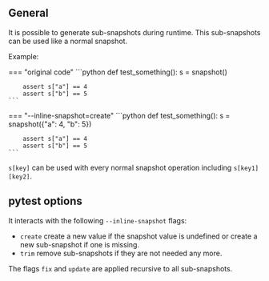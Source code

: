 ## General

It is possible to generate sub-snapshots during runtime.
This sub-snapshots can be used like a normal snapshot.

Example:

=== "original code"
    <!-- inline-snapshot: outcome-passed=1 outcome-errors=1 -->
    ```python
    def test_something():
        s = snapshot()

        assert s["a"] == 4
        assert s["b"] == 5
    ```

=== "--inline-snapshot=create"
    <!-- inline-snapshot: create outcome-passed=1 -->
    ```python
    def test_something():
        s = snapshot({"a": 4, "b": 5})

        assert s["a"] == 4
        assert s["b"] == 5
    ```

`s[key]` can be used with every normal snapshot operation including `s[key1][key2]`.


## pytest options

It interacts with the following `--inline-snapshot` flags:

- `create` create a new value if the snapshot value is undefined or create a new sub-snapshot if one is missing.
- `trim` remove sub-snapshots if they are not needed any more.

The flags `fix` and `update` are applied recursive to all sub-snapshots.
